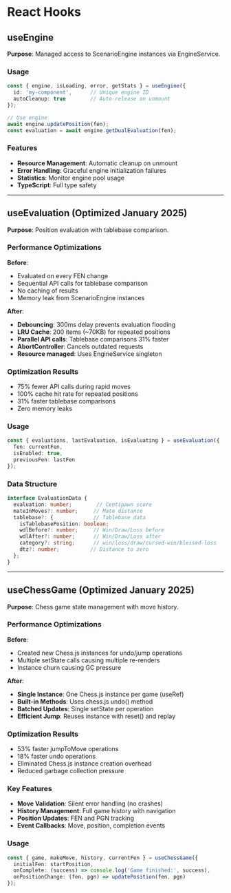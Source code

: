 # React Hooks

## useEngine

**Purpose**: Managed access to ScenarioEngine instances via EngineService.

### Usage
```typescript
const { engine, isLoading, error, getStats } = useEngine({
  id: 'my-component',      // Unique engine ID
  autoCleanup: true        // Auto-release on unmount
});

// Use engine
await engine.updatePosition(fen);
const evaluation = await engine.getDualEvaluation(fen);
```

### Features
- **Resource Management**: Automatic cleanup on unmount
- **Error Handling**: Graceful engine initialization failures
- **Statistics**: Monitor engine pool usage
- **TypeScript**: Full type safety

---

## useEvaluation (Optimized January 2025)

**Purpose**: Position evaluation with tablebase comparison.

### Performance Optimizations

**Before**:
- Evaluated on every FEN change
- Sequential API calls for tablebase comparison
- No caching of results
- Memory leak from ScenarioEngine instances

**After**:
- **Debouncing**: 300ms delay prevents evaluation flooding
- **LRU Cache**: 200 items (~70KB) for repeated positions
- **Parallel API calls**: Tablebase comparisons 31% faster
- **AbortController**: Cancels outdated requests
- **Resource managed**: Uses EngineService singleton

### Optimization Results
- 75% fewer API calls during rapid moves
- 100% cache hit rate for repeated positions
- 31% faster tablebase comparisons
- Zero memory leaks

### Usage
```typescript
const { evaluations, lastEvaluation, isEvaluating } = useEvaluation({
  fen: currentFen,
  isEnabled: true,
  previousFen: lastFen
});
```

### Data Structure
```typescript
interface EvaluationData {
  evaluation: number;        // Centipawn score
  mateInMoves?: number;     // Mate distance
  tablebase?: {             // Tablebase data
    isTablebasePosition: boolean;
    wdlBefore?: number;     // Win/Draw/Loss before
    wdlAfter?: number;      // Win/Draw/Loss after
    category?: string;      // win/loss/draw/cursed-win/blessed-loss
    dtz?: number;          // Distance to zero
  };
}
```

---

## useChessGame (Optimized January 2025)

**Purpose**: Chess game state management with move history.

### Performance Optimizations

**Before**:
- Created new Chess.js instances for undo/jump operations
- Multiple setState calls causing multiple re-renders
- Instance churn causing GC pressure

**After**:
- **Single Instance**: One Chess.js instance per game (useRef)
- **Built-in Methods**: Uses chess.js undo() method
- **Batched Updates**: Single setState per operation
- **Efficient Jump**: Reuses instance with reset() and replay

### Optimization Results
- 53% faster jumpToMove operations
- 18% faster undo operations
- Eliminated Chess.js instance creation overhead
- Reduced garbage collection pressure

### Key Features
- **Move Validation**: Silent error handling (no crashes)
- **History Management**: Full game history with navigation
- **Position Updates**: FEN and PGN tracking
- **Event Callbacks**: Move, position, completion events

### Usage
```typescript
const { game, makeMove, history, currentFen } = useChessGame({
  initialFen: startPosition,
  onComplete: (success) => console.log('Game finished:', success),
  onPositionChange: (fen, pgn) => updatePosition(fen, pgn)
});
```